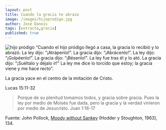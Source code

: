 ```yaml
---
layout: post
title: Cuando la gracia te abraza
image: /images/hijoprodigo.jpg
author: José Danois
tags: [extracto,gracia]
published: true
---
```

![hijo pródigo](/images/hijoprodigo.jpg)
“Cuando el hijo pródigo llegó a casa, la gracia lo recibió y lo abrazó. La ley dijo: “¡Atrápenlo!”. La gracia dijo: “¡Abrácenlo!”. La ley dijo: “¡Golpéenlo!”. La gracia dijo: “¡Bésenlo!”. La ley fue tras él y lo ató. La gracia dijo: “¡Suéltalo y déjalo ir!” La ley me dice lo torcido que estoy; la gracia viene y me hace recto”.

La gracia yace en el centro de la imitación de Cristo.

Lucas 15:11-32

> Porque de su plenitud tomamos todos, y gracia sobre gracia. Pues la ley por medio de Moisés fue dada, pero la gracia y la verdad vinieron por medio de Jesucristo. Juan 1:16-17

Fuente: John Pollock, [Moody without Sankey](https://www.amazon.com/D-L-Moody-without-Sankey-History/dp/1857921674 "Link: https://www.amazon.com/D-L-Moody-without-Sankey-History/dp/1857921674") (Hodder y Stoughton, 1963), 134.
